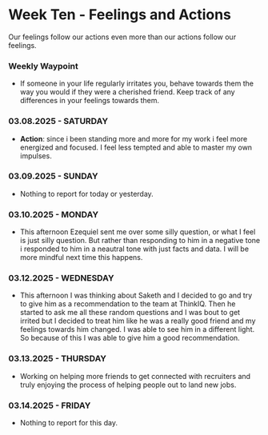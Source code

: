# Week Ten - Feelings and Actions

Our feelings follow our actions even more than our actions follow our feelings.

### Weekly Waypoint

- If someone in your life regularly irritates you, behave towards them the way you would if they were a cherished friend.
Keep track of any differences in your feelings towards them.

### 03.08.2025 - SATURDAY

- **Action**: since i been standing more and more for my work i feel more energized and focused. I feel less tempted and able to master my own impulses.

### 03.09.2025 - SUNDAY

- Nothing to report for today or yesterday.

### 03.10.2025 - MONDAY

- This afternoon Ezequiel sent me over some silly question, or what I feel is just silly question. But
rather than responding to him in a negative tone i responded to him in a neautral tone with just facts and data.
I will be more mindful next time this happens.

### 03.12.2025 - WEDNESDAY

- This afternoon I was thinking about Saketh and I decided to go and try to give him as a recommendation to the team at ThinkIQ.
Then he started to ask me all these random questions and I was bout to get irrited but I decided to treat him like he was a really good friend
and my feelings towards him changed. I was able to see him in a different light. So because of this I was able to give him a good recommendation.

### 03.13.2025 - THURSDAY
- Working on helping more friends to get connected with recruiters and truly enjoying the process of helping people out to land new jobs.

### 03.14.2025 - FRIDAY
- Nothing to report for this day.
